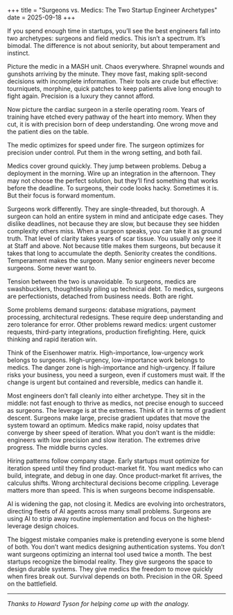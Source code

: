 +++
title = "Surgeons vs. Medics: The Two Startup Engineer Archetypes"
date = 2025-09-18
+++

If you spend enough time in startups, you’ll see the best engineers fall into two archetypes: surgeons and field medics. This isn’t a spectrum. It’s bimodal. The difference is not about seniority, but about temperament and instinct.

Picture the medic in a MASH unit. Chaos everywhere. Shrapnel wounds and gunshots arriving by the minute. They move fast, making split-second decisions with incomplete information. Their tools are crude but effective: tourniquets, morphine, quick patches to keep patients alive long enough to fight again. Precision is a luxury they cannot afford.

Now picture the cardiac surgeon in a sterile operating room. Years of training have etched every pathway of the heart into memory. When they cut, it is with precision born of deep understanding. One wrong move and the patient dies on the table.

The medic optimizes for speed under fire. The surgeon optimizes for precision under control. Put them in the wrong setting, and both fail.

Medics cover ground quickly. They jump between problems. Debug a deployment in the morning. Wire up an integration in the afternoon. They may not choose the perfect solution, but they’ll find something that works before the deadline. To surgeons, their code looks hacky. Sometimes it is. But their focus is forward momentum.

Surgeons work differently. They are single-threaded, but thorough. A surgeon can hold an entire system in mind and anticipate edge cases. They dislike deadlines, not because they are slow, but because they see hidden complexity others miss. When a surgeon speaks, you can take it as ground truth. That level of clarity takes years of scar tissue. You usually only see it at Staff and above. Not because title makes them surgeons, but because it takes that long to accumulate the depth. Seniority creates the conditions. Temperament makes the surgeon. Many senior engineers never become surgeons. Some never want to.

Tension between the two is unavoidable. To surgeons, medics are swashbucklers, thoughtlessly piling up technical debt. To medics, surgeons are perfectionists, detached from business needs. Both are right.

Some problems demand surgeons: database migrations, payment processing, architectural redesigns. These require deep understanding and zero tolerance for error. Other problems reward medics: urgent customer requests, third-party integrations, production firefighting. Here, quick thinking and rapid iteration win.

Think of the Eisenhower matrix. High-importance, low-urgency work belongs to surgeons. High-urgency, low-importance work belongs to medics. The danger zone is high-importance and high-urgency. If failure risks your business, you need a surgeon, even if customers must wait. If the change is urgent but contained and reversible, medics can handle it.

Most engineers don’t fall cleanly into either archetype. They sit in the middle: not fast enough to thrive as medics, not precise enough to succeed as surgeons. The leverage is at the extremes. Think of it in terms of gradient descent. Surgeons make large, precise gradient updates that move the system toward an optimum. Medics make rapid, noisy updates that converge by sheer speed of iteration. What you don’t want is the middle: engineers with low precision and slow iteration. The extremes drive progress. The middle burns cycles.

Hiring patterns follow company stage. Early startups must optimize for iteration speed until they find product-market fit. You want medics who can build, integrate, and debug in one day. Once product-market fit arrives, the calculus shifts. Wrong architectural decisions become crippling. Leverage matters more than speed. This is when surgeons become indispensable.

AI is widening the gap, not closing it. Medics are evolving into orchestrators, directing fleets of AI agents across many small problems. Surgeons are using AI to strip away routine implementation and focus on the highest-leverage design choices.

The biggest mistake companies make is pretending everyone is some blend of both. You don’t want medics designing authentication systems. You don’t want surgeons optimizing an internal tool used twice a month. The best startups recognize the bimodal reality. They give surgeons the space to design durable systems. They give medics the freedom to move quickly when fires break out. Survival depends on both. Precision in the OR. Speed on the battlefield.

---

*Thanks to Howard Tyson for helping come up with the analogy.*
